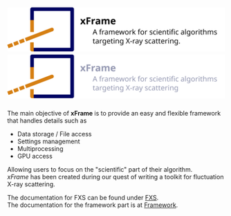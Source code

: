 # ![image](images/xFrame_logo_title.svg#only-light)![image](images/xFrame_logo_title_dark.svg#only-dark)
The main objective of __xFrame__ is to provide an easy and flexible framework that handles details such as

- Data storage / File access
- Settings management
- Multiprocessing
- GPU access

Allowing users to focus on the "scientific" part of their algorithm.  
*xFrame* has been created during our quest of writing a toolkit for fluctuation X-ray scattering.

The documentation for FXS can be found under [FXS](fxs/index.md).  
The documentation for the framework part is at [Framework](framework/index.md).

